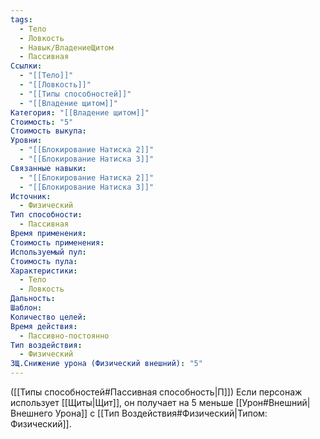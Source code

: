 ```yaml
---
tags:
  - Тело
  - Ловкость
  - Навык/ВладениеЩитом
  - Пассивная
Ссылки:
  - "[[Тело]]"
  - "[[Ловкость]]"
  - "[[Типы способностей]]"
  - "[[Владение щитом]]"
Категория: "[[Владение щитом]]"
Стоимость: "5"
Стоимость выкупа: 
Уровни:
  - "[[Блокирование Натиска 2]]"
  - "[[Блокирование Натиска 3]]"
Связанные навыки:
  - "[[Блокирование Натиска 2]]"
  - "[[Блокирование Натиска 3]]"
Источник:
  - Физический
Тип способности:
  - Пассивная
Время применения: 
Стоимость применения: 
Используемый пул: 
Стоимость пула: 
Характеристики:
  - Тело
  - Ловкость
Дальность: 
Шаблон: 
Количество целей: 
Время действия:
  - Пассивно-постоянно
Тип воздействия:
  - Физический
ЗЩ.Снижение урона (Физический внешний): "5"
---
```

([[Типы способностей#Пассивная способность|П]]) Если персонаж использует [[Щиты|Щит]], он получает на 5 меньше [[Урон#Внешний|Внешнего Урона]] с [[Тип Воздействия#Физический|Типом: Физический]].